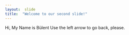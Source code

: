 ```yaml
---
layout:  slide
title:  "Welcome to our second slide!"
---
```

Hi, My Name is Bülent 
Use the left arrow to go back, please.
